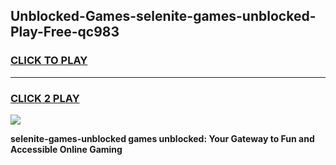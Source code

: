 
## Unblocked-Games-selenite-games-unblocked-Play-Free-qc983
<h3>
<a href="https://premium76.site?title=selenite-games-unblocked&ref=18A">CLICK TO PLAY</a></h3>
<hr>

<h3>
<a href="https://premium76.site?title=selenite-games-unblocked&ref=18A">CLICK 2 PLAY</a>
  
</h3>

<a href="https://premium76.site?title=selenite-games-unblocked&ref=18A"><img src="https://clearcache.store/games.png"></a>


**selenite-games-unblocked games unblocked: Your Gateway to Fun and Accessible Online Gaming**
